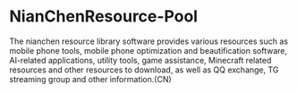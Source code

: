 # NianChenResource-Pool
The nianchen resource library software provides various resources such as mobile phone tools, mobile phone optimization and beautification software, AI-related applications, utility tools, game assistance, Minecraft related resources and other resources to download, as well as QQ exchange, TG streaming group and other information.(CN)
